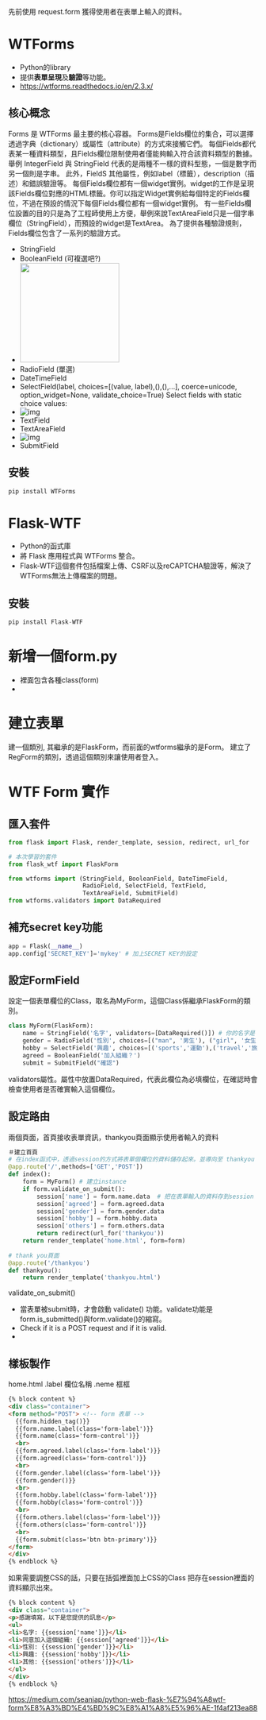 先前使用 request.form 獲得使用者在表單上輸入的資料。
# WTForms
- Python的library
- 提供**表單呈現**及**驗證**等功能。
- https://wtforms.readthedocs.io/en/2.3.x/
## 核心概念
Forms 是 WTForms 最主要的核心容器。
Forms是Fields欄位的集合，可以選擇透過字典（dictionary）或屬性（attribute）的方式來接觸它們。
每個Fields都代表某一種資料類型，且Fields欄位限制使用者僅能夠輸入符合該資料類型的數據。
舉例 IntegerField 與 StringField 代表的是兩種不一樣的資料型態，一個是數字而另一個則是字串。
此外，FieldS 其他屬性，例如label（標籤），description（描述）和錯誤驗證等。
每個Fields欄位都有一個widget實例。widget的工作是呈現該Fields欄位對應的HTML標籤。你可以指定Widget實例給每個特定的Fields欄位，不過在預設的情況下每個Fields欄位都有一個widget實例。
有一些Fields欄位設置的目的只是為了工程師使用上方便，舉例來說TextAreaField只是一個字串欄位（StringField），而預設的widget是TextArea。
為了提供各種驗證規則，Fields欄位包含了一系列的驗證方式。
- StringField
- BooleanField (可複選吧?)
- <img src = 'https://i.stack.imgur.com/YGNnE.png' width = 200>
- RadioField (單選)
- DateTimeField
- SelectField(label, choices=[(value, label),(),(),...], coerce=unicode, option_widget=None, validate_choice=True)
Select fields with static choice values:
- ![img](https://i.stack.imgur.com/lFiU0.png)
- TextField
- TextAreaField
- ![img](https://i.stack.imgur.com/JJ5Kw.png)
- SubmitField
## 安裝
```python
pip install WTForms
```

# Flask-WTF
- Python的函式庫
- 將 Flask 應用程式與 WTForms 整合。
- Flask-WTF這個套件包括檔案上傳、CSRF以及reCAPTCHA驗證等，解決了WTForms無法上傳檔案的問題。

## 安裝
```python
pip install Flask-WTF
```
# 新增一個form.py
- 裡面包含各種class(form)
- 
# 建立表單
建一個類別, 其繼承的是FlaskForm，而前面的wtforms繼承的是Form。
建立了RegForm的類別，透過這個類別來讓使用者登入。

# WTF Form 實作
## 匯入套件
```python
from flask import Flask, render_template, session, redirect, url_for

# 本次學習的套件
from flask_wtf import FlaskForm 

from wtforms import (StringField, BooleanField, DateTimeField,
                     RadioField, SelectField, TextField,
                     TextAreaField, SubmitField)                     
from wtforms.validators import DataRequired
```

## 補充secret key功能

```python
app = Flask(__name__)
app.config['SECRET_KEY']='mykey' # 加上SECRET KEY的設定
```
## 設定FormField
設定一個表單欄位的Class，取名為MyForm，這個Class係繼承FlaskForm的類別。
```python
class MyForm(FlaskForm):
    name = StringField('名字', validators=[DataRequired()]) # 你的名字是 label
    gender = RadioField('性別', choices=[("man", '男生'), ("girl", '女生')])
    hobby = SelectField('興趣', choices=[('sports','運動'),('travel','旅遊'),('movie','電影')])
    agreed = BooleanField('加入組織？')
    submit = SubmitField("確認")
```
validators屬性。屬性中放置DataRequired，代表此欄位為必填欄位，在確認時會檢查使用者是否確實輸入這個欄位。

## 設定路由
兩個頁面，首頁接收表單資訊，thankyou頁面顯示使用者輸入的資料
```python
＃建立首頁
# 在index函式中，透過session的方式將表單個欄位的資料儲存起來。並導向至 thankyou 的頁面。
@app.route('/',methods=['GET','POST'])
def index():
    form = MyForm() # 建立instance
    if form.validate_on_submit():
        session['name'] = form.name.data  # 把在表單輸入的資料存到session
        session['agreed'] = form.agreed.data
        session['gender'] = form.gender.data
        session['hobby'] = form.hobby.data
        session['others'] = form.others.data
        return redirect(url_for('thankyou'))
    return render_template('home.html', form=form)
    
# thank you頁面
@app.route('/thankyou')
def thankyou():
    return render_template('thankyou.html') 
```
validate_on_submit()
- 當表單被submit時，才會啟動 validate() 功能。validate功能是form.is_submitted()與form.validate()的縮寫。
- Check if it is a POST request and if it is valid.
- 
## 樣板製作
home.html
.label 欄位名稱
.neme 框框
```html
{% block content %}
<div class="container">
<form method="POST"> <!-- form 表單 -->
  {{form.hidden_tag()}}
  {{form.name.label(class='form-label')}} 
  {{form.name(class='form-control')}} 
  <br>
  {{form.agreed.label(class='form-label')}} 
  {{form.agreed(class='form-control')}} 
  <br>
  {{form.gender.label(class='form-label')}} 
  {{form.gender()}}
  <br>
  {{form.hobby.label(class='form-label')}} 
  {{form.hobby(class='form-control')}}
  <br>
  {{form.others.label(class='form-label')}} 
  {{form.others(class='form-control')}}
  <br>
  {{form.submit(class='btn btn-primary')}}
</form>
</div>
{% endblock %}
```
如果需要調整CSS的話，只要在括弧裡面加上CSS的Class
把存在session裡面的資料顯示出來。
```html
{% block content %}
<div class="container">
<p>感謝填寫，以下是您提供的訊息</p>
<ul>
<li>名字: {{session['name']}}</li>
<li>同意加入這個組織: {{session['agreed']}}</li>
<li>性別: {{session['gender']}}</li>
<li>興趣: {{session['hobby']}}</li>
<li>其他: {{session['others']}}</li>
</ul>
</div>
{% endblock %}
```
https://medium.com/seaniap/python-web-flask-%E7%94%A8wtf-form%E8%A3%BD%E4%BD%9C%E8%A1%A8%E5%96%AE-1f4af213ea88
